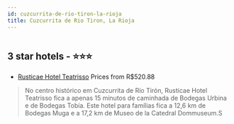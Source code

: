 ```yaml
---
id: cuzcurrita-de-rio-tiron-la-rioja
title: Cuzcurrita de Rio Tiron, La Rioja
---
```


<center><img src="https://i.travelapi.com/hotels/14000000/13240000/13236600/13236557/c6cc3ec1_z.jpg" alt="" /></center>


##  3 star hotels - ⭐️⭐️⭐️

-    [Rusticae Hotel Teatrisso](https://www.hurb.com/br/aud/https://www.hurb.com/br/hotels/cuzcurrita-de-rio-tiron/rusticae-hotel-teatrisso-HT-5I4V?cmp=18055) Prices from R$520.88
   > No centro histórico em Cuzcurrita de Río Tirón, Rusticae Hotel Teatrisso fica a apenas 15 minutos de caminhada de Bodegas Urbina e de Bodegas Tobía.  Este hotel para famílias fica a 12,6 km de Bodegas Muga e a 17,2 km de Museo de la Catedral   Dommuseum.S
